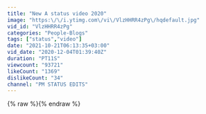```yaml
---
title: "New A status video 2020"
image: "https:\/\/i.ytimg.com\/vi\/VlzHHRR4zPg\/hqdefault.jpg"
vid_id: "VlzHHRR4zPg"
categories: "People-Blogs"
tags: ["status","video"]
date: "2021-10-21T06:13:35+03:00"
vid_date: "2020-12-04T01:39:40Z"
duration: "PT11S"
viewcount: "93721"
likeCount: "1369"
dislikeCount: "34"
channel: "PM STATUS EDITS"
---
```

{% raw %}{% endraw %}
